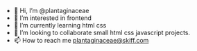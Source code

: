 - 👋 Hi, I’m @plantaginaceae
- 👀 I’m interested in frontend
- 🌱 I’m currently learning html css
- 💞️ I’m looking to collaborate small html css javascript projects.
- 📫 How to reach me plantaginaceae@skiff.com

<!---
plantaginaceae/plantaginaceae is a ✨ special ✨ repository because its `README.md` (this file) appears on your GitHub profile.
You can click the Preview link to take a look at your changes.
--->
